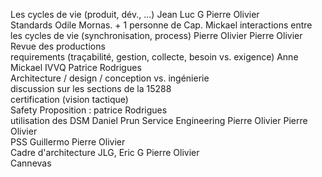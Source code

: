 
Les cycles de vie (produit, dév., ...)	Jean Luc G	Pierre Olivier	
Standards	Odile Mornas. + 1 personne de Cap.	Mickael	
interactions entre les cycles de vie (synchronisation, process)	Pierre Olivier	Pierre Olivier	
Revue des productions			
requirements (traçabilité, gestion, collecte, besoin vs. exigence)	Anne	Mickael	
IVVQ		Patrice Rodrigues	
Architecture / design / conception vs. ingénierie			
discussion sur les sections de la 15288			
certification (vision tactique)			
Safety	Proposition : patrice Rodrigues		
utilisation des DSM		Daniel Prun	
Service Engineering	Pierre Olivier	Pierre Olivier	
PSS	Guillermo	Pierre Olivier	
Cadre d'architecture	JLG, Eric G	Pierre Olivier	
Cannevas			
